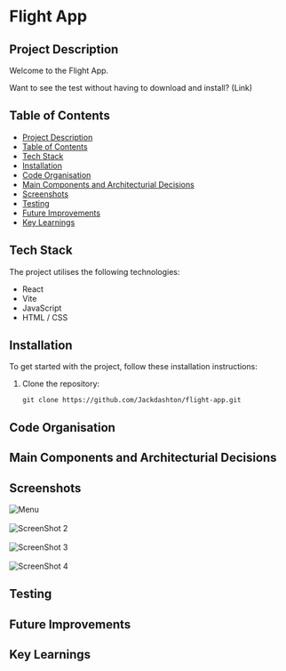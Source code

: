# Flight App

## Project Description

Welcome to the Flight App. 

Want to see the test without having to download and install? (Link)

## Table of Contents

* [Project Description](#project-description)
* [Table of Contents](#table-of-contents)
* [Tech Stack](#tech-stack)
* [Installation](#installation)
* [Code Organisation](#code-organisation)
* [Main Components and Architecturial Decisions](#main-components-and-architecturial-decisions)
* [Screenshots](#screenshots)
* [Testing](#testing)
* [Future Improvements](#future-improvements)
* [Key Learnings](#key-learnings)


## Tech Stack

The project utilises the following technologies:

- React
- Vite
- JavaScript
- HTML / CSS

## Installation 

To get started with the project, follow these installation instructions:

1. Clone the repository:

   ```
   git clone https://github.com/Jackdashton/flight-app.git
   ```


## Code Organisation

## Main Components and Architecturial Decisions 

## Screenshots
![Menu](https://github.com/Jackdashton/flight-app/assets/122602433/1a023533-867f-4535-a016-1108936ed769 )
<br />
<br />
![ScreenShot 2](https://github.com/Jackdashton/flight-app/assets/122602433/f31ce8f5-1293-44e2-99c3-6a78a290d326)
<br />
<br />
![ScreenShot 3](https://github.com/Jackdashton/flight-app/assets/122602433/4b537ca7-816e-4810-8f5a-5fcd338430c8)
<br />
<br />
![ScreenShot 4](https://github.com/Jackdashton/flight-app/assets/122602433/b4f6f8cf-2f7a-4a6c-afc1-59f5cf71859a)

## Testing

## Future Improvements

## Key Learnings 





